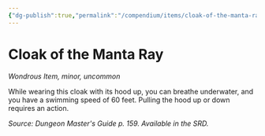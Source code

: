 ```yaml
---
{"dg-publish":true,"permalink":"/compendium/items/cloak-of-the-manta-ray/","tags":["compendium/src/5e/dmg","item/rarity/uncommon","item/tier/minor","item/wondrous"]}
---
```


# Cloak of the Manta Ray
*Wondrous Item, minor, uncommon*  


While wearing this cloak with its hood up, you can breathe underwater, and you have a swimming speed of 60 feet. Pulling the hood up or down requires an action.

*Source: Dungeon Master's Guide p. 159. Available in the SRD.*